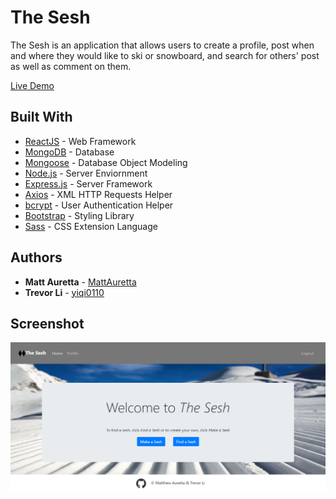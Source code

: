 # The Sesh

The Sesh is an application that allows users to create a profile, post when and where they would like to ski or snowboard, and search for others' post as well as comment on them.

[Live Demo](https://still-basin-27239.herokuapp.com/)

## Built With

* [ReactJS](https://reactjs.org/) - Web Framework
* [MongoDB](https://www.mongodb.com/) - Database
* [Mongoose](https://mongoosejs.com/) - Database Object Modeling
* [Node.js](https://nodejs.org/en/) - Server Enviornment
* [Express.js](https://expressjs.com/) - Server Framework
* [Axios](https://www.npmjs.com/package/axios) - XML HTTP Requests Helper
* [bcrypt](https://www.npmjs.com/package/bcrypt) - User Authentication Helper
* [Bootstrap](https://getbootstrap.com/) - Styling Library
* [Sass](https://sass-lang.com/) - CSS Extension Language

## Authors
* **Matt Auretta** - [MattAuretta](https://github.com/MattAuretta)
* **Trevor Li** - [yiqi0110](https://github.com/yiqi0110)

## Screenshot
![Home Page Screenshot](client/public/images/thesesh-screenshot.png)
